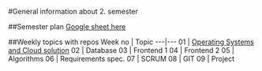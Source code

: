 #General information about 2. semester

##Semester plan
[Google sheet here](https://docs.google.com/spreadsheets/d/122kKwOEszJpmfagH21k-2wGdMJ5C7E-iCTPfpemz50s/edit?usp=sharing)

##Weekly topics with repos
Week no | Topic
---|---
01 | [Operating Systems and Cloud solution](https://github.com/cphdat2sem2017-B/Week1-Operating-systems)
02 | Database
03 | Frontend 1
04 | Frontend 2
05 | Algorithms
06 | Requirements spec.
07 | SCRUM
08 | GIT
09 | Project



